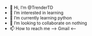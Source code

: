 - 👋 Hi, I’m @TrenderTD
- 👀 I’m interested in learning
- 🌱 I’m currently learning python
- 💞️ I’m looking to collaborate on nothing
- 📫 How to reach me --> Gmail <--                

<!---
TrenderTD/TrenderTD is a ✨ special ✨ repository because its `README.md` (this file) appears on your GitHub profile.
You can click the Preview link to take a look at your changes.
--->

